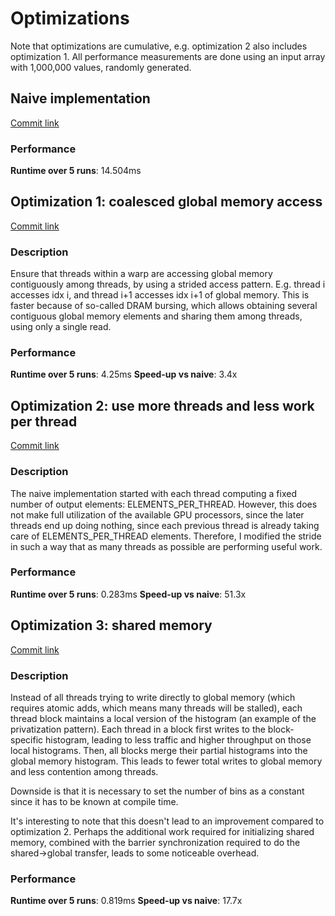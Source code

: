 # Optimizations

Note that optimizations are cumulative, e.g. optimization 2 also includes optimization 1.
All performance measurements are done using an input array with 1,000,000 values,
randomly generated.

## Naive implementation
[Commit link](https://github.com/tobiasvanderwerff/cuda-kernels/commit/bb35ec6f14a345a729e291bee342d29160795c38)

### Performance
**Runtime over 5 runs**: 14.504ms


## Optimization 1: coalesced global memory access
[Commit link](https://github.com/tobiasvanderwerff/cuda-kernels/commit/f50db76b0433cad50bb8d39becad545500bacc40)

### Description
Ensure that threads within a warp are accessing global memory
contiguously among threads, by using a strided access pattern. E.g. thread i accesses
idx i, and thread i+1 accesses idx i+1 of global memory. This is faster because of
so-called DRAM bursing, which allows obtaining several contiguous global memory elements
and sharing them among threads, using only a single read.

### Performance
**Runtime over 5 runs**: 4.25ms
**Speed-up vs naive**:   3.4x  


## Optimization 2: use more threads and less work per thread
[Commit link]()

### Description
The naive implementation started with each thread computing a fixed
number of output elements: ELEMENTS_PER_THREAD. However, this does not make full
utilization of the available GPU processors, since the later threads end up doing
nothing, since each previous thread is already taking care of ELEMENTS_PER_THREAD
elements. Therefore, I modified the stride in such a way that as many threads as
possible are performing useful work.

### Performance
**Runtime over 5 runs**: 0.283ms
**Speed-up vs naive**: 51.3x


## Optimization 3: shared memory
[Commit link]()

### Description
Instead of all threads trying to write directly to global memory (which
requires atomic adds, which means many threads will be stalled), each thread block
maintains a local version of the histogram (an example of the privatization pattern).
Each thread in a block first writes to the block-specific histogram, leading to less
traffic and higher throughput on those local histograms. Then, all blocks merge their
partial histograms into the global memory histogram. This leads to fewer total writes to
global memory and less contention among threads.

Downside is that it is necessary to set the number of bins as a constant since it has to
be known at compile time.

It's interesting to note that this doesn't lead to an improvement compared to
optimization 2. Perhaps the additional work required for initializing shared memory,
combined with the barrier synchronization required to do the shared->global transfer,
leads to some noticeable overhead.

### Performance
**Runtime over 5 runs**: 0.819ms
**Speed-up vs naive**: 17.7x

